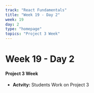 ```yaml
---
track: "React Fundamentals"
title: "Week 19 - Day 2"
week: 19
day: 2
type: "homepage"
topics: "Project 3 Week"
---
```



# Week 19 - Day 2

#### Project 3 Week 
- **Actvity:** Students Work on Project 3



